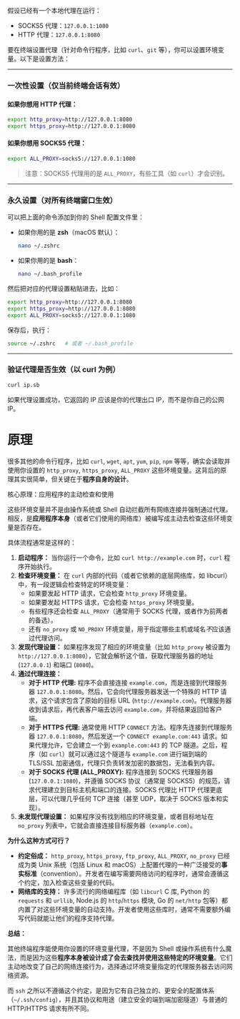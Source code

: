 假设已经有一个本地代理在运行：

- SOCKS5 代理：`127.0.0.1:1080`
- HTTP 代理：`127.0.0.1:8080`

要在终端设置代理（针对命令行程序，比如 `curl`、`git` 等），你可以设置环境变量。以下是设置方法：

------

### 一次性设置（仅当前终端会话有效）

#### 如果你想用 HTTP 代理：

```bash
export http_proxy=http://127.0.0.1:8080
export https_proxy=http://127.0.0.1:8080
```

#### 如果你想用 SOCKS5 代理：

```bash
export ALL_PROXY=socks5://127.0.0.1:1080
```

> 注意：SOCKS5 代理用的是 `ALL_PROXY`，有些工具（如 `curl`）才会识别。

------

### 永久设置（对所有终端窗口生效）

可以把上面的命令添加到你的 Shell 配置文件里：

- 如果你用的是 **zsh**（macOS 默认）：

  ```bash
  nano ~/.zshrc
  ```

- 如果你用的是 **bash**：

  ```bash
  nano ~/.bash_profile
  ```

然后把对应的代理设置粘贴进去，比如：

```bash
export http_proxy=http://127.0.0.1:8080
export https_proxy=http://127.0.0.1:8080
export ALL_PROXY=socks5://127.0.0.1:1080
```

保存后，执行：

```bash
source ~/.zshrc   # 或者 ~/.bash_profile
```

------

### 验证代理是否生效（以 curl 为例）

```bash
curl ip.sb
```

如果代理设置成功，它返回的 IP 应该是你的代理出口 IP，而不是你自己的公网 IP。

# 原理

很多其他的命令行程序，比如 `curl`, `wget`, `apt`, `yum`, `pip`, `npm` 等等，确实会读取并使用你设置的 `http_proxy`, `https_proxy`, `ALL_PROXY` 这些环境变量。这背后的原理其实很简单，但关键在于**程序自身的设计**。

核心原理：应用程序的主动检查和使用

这些环境变量并不是由操作系统或 Shell 自动拦截所有网络连接并强制通过代理。相反，是**应用程序本身**（或者它们使用的网络库）被编写成主动去检查这些环境变量是否存在。

具体流程通常是这样的：

1.  **启动程序：** 当你运行一个命令，比如 `curl http://example.com` 时，`curl` 程序开始执行。
2.  **检查环境变量：** 在 `curl` 内部的代码（或者它依赖的底层网络库，如 libcurl）中，有一段逻辑会检查特定的环境变量：
    *   如果要发起 HTTP 请求，它会检查 `http_proxy` 环境变量。
    *   如果要发起 HTTPS 请求，它会检查 `https_proxy` 环境变量。
    *   有些程序还会检查 `ALL_PROXY`（通常用于 SOCKS 代理，或者作为前两者的备选）。
    *   还有 `no_proxy` 或 `NO_PROXY` 环境变量，用于指定哪些主机或域名*不*应该通过代理访问。
3.  **发现代理设置：** 如果程序发现了相应的环境变量（比如 `http_proxy` 被设置为 `http://127.0.0.1:8080`），它就会解析这个值，获取代理服务器的地址 (`127.0.0.1`) 和端口 (`8080`)。
4.  **通过代理连接：**
    *   **对于 HTTP 代理:** 程序不会直接连接 `example.com`，而是连接到代理服务器 `127.0.0.1:8080`。然后，它会向代理服务器发送一个特殊的 HTTP 请求，这个请求包含了原始的目标 URL (`http://example.com`)。代理服务器收到请求后，再代表客户端去访问 `example.com`，并将结果返回给客户端。
    *   **对于 HTTPS 代理:** 通常使用 HTTP `CONNECT` 方法。程序先连接到代理服务器 `127.0.0.1:8080`，然后发送一个 `CONNECT example.com:443` 请求。如果代理允许，它会建立一个到 `example.com:443` 的 TCP 隧道。之后，程序（如 `curl`）就可以通过这个隧道与 `example.com` 进行端到端的 TLS/SSL 加密通信，代理只负责转发加密的数据包，无法看到内容。
    *   **对于 SOCKS 代理 (ALL\_PROXY):** 程序连接到 SOCKS 代理服务器 (`127.0.0.1:1080`)，并遵循 SOCKS 协议（通常是 SOCKS5）的规范，请求代理建立到目标主机和端口的连接。SOCKS 代理比 HTTP 代理更底层，可以代理几乎任何 TCP 连接（甚至 UDP，取决于 SOCKS 版本和实现）。
5.  **未发现代理设置：** 如果程序没有找到相应的环境变量，或者目标地址在 `no_proxy` 列表中，它就会直接连接目标服务器（`example.com`）。

**为什么这种方式可行？**

*   **约定俗成：** `http_proxy`, `https_proxy`, `ftp_proxy`, `ALL_PROXY`, `no_proxy` 已经成为类 Unix 系统（包括 Linux 和 macOS）上配置代理的一种广泛接受的**事实标准**（convention）。开发者在编写需要网络访问的程序时，通常会遵循这个约定，加入检查这些变量的代码。
*   **网络库的支持：** 许多流行的网络编程库（如 `libcurl` C 库, Python 的 `requests` 和 `urllib`, Node.js 的 `http`/`https` 模块, Go 的 `net/http` 包等）都内置了对这些环境变量的自动支持。开发者使用这些库时，通常不需要额外编写代码就能让他们的程序支持代理。

**总结：**

其他终端程序能使用你设置的环境变量代理，不是因为 Shell 或操作系统有什么魔法，而是因为这些**程序本身被设计成了会去查找并使用这些特定的环境变量**。它们主动地改变了自己的网络连接行为，选择通过环境变量指定的代理服务器去访问网络资源。

而 `ssh` 之所以不遵循这个约定，是因为它有自己独立的、更安全的配置体系（`~/.ssh/config`），并且其协议和用途（建立安全的端到端加密隧道）与普通的 HTTP/HTTPS 请求有所不同。